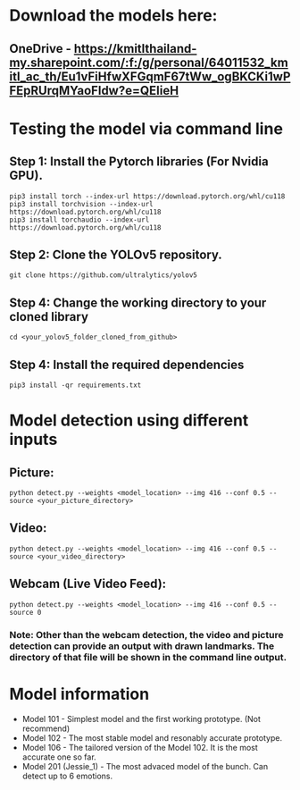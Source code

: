 
# Download the models here:

## OneDrive - https://kmitlthailand-my.sharepoint.com/:f:/g/personal/64011532_kmitl_ac_th/Eu1vFiHfwXFGqmF67tWw_ogBKCKi1wPFEpRUrqMYaoFldw?e=QEIieH

# Testing the model via command line

## Step 1: Install the Pytorch libraries (For Nvidia GPU).

```shell
pip3 install torch --index-url https://download.pytorch.org/whl/cu118
pip3 install torchvision --index-url https://download.pytorch.org/whl/cu118
pip3 install torchaudio --index-url https://download.pytorch.org/whl/cu118
```

## Step 2: Clone the YOLOv5 repository.

```shell
git clone https://github.com/ultralytics/yolov5
```

## Step 4: Change the working directory to your cloned library

```shell
cd <your_yolov5_folder_cloned_from_github>
```

## Step 4: Install the required dependencies

```shell
pip3 install -qr requirements.txt
```

# Model detection using different inputs

## Picture:

```shell
python detect.py --weights <model_location> --img 416 --conf 0.5 --source <your_picture_directory>
```

## Video:

```shell
python detect.py --weights <model_location> --img 416 --conf 0.5 --source <your_video_directory>
```

## Webcam (Live Video Feed):

```shell
python detect.py --weights <model_location> --img 416 --conf 0.5 --source 0
```

### Note: Other than the webcam detection, the video and picture detection can provide an output with drawn landmarks. The directory of that file will be shown in the command line output.

# Model information

* Model 101 - Simplest model and the first working prototype. (Not recommend)
* Model 102 - The most stable model and resonably accurate prototype.
* Model 106 - The tailored version of the Model 102. It is the most accurate one so far.
* Model 201 (Jessie_1) - The most advaced model of the bunch. Can detect up to 6 emotions.
